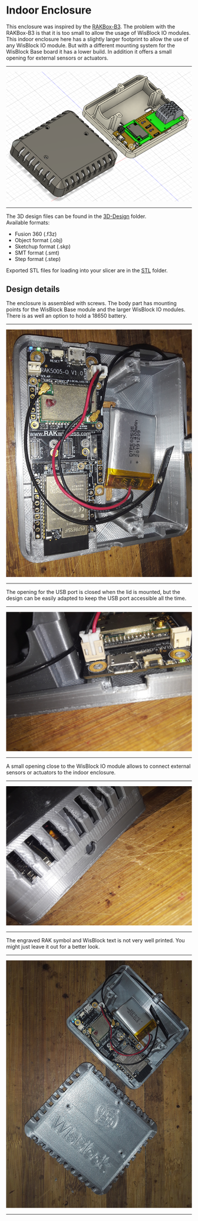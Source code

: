 # Indoor Enclosure
This enclosure was inspired by the [RAKBox-B3](https://docs.rakwireless.com/Product-Categories/Accessories/RAKBox-B3). The problem with the RAKBox-B3 is that it is too small to allow the usage of WisBlock IO modules.      
This indoor enclosure here has a slightly larger footprint to allow the use of any WisBlock IO module. But with a different mounting system for the WisBlock Base board it has a lower build. In addition it offers a small opening for external sensors or actuators.  

----

![Overview](../../assets/indoor-environment-overview.png)

----

The 3D design files can be found in the [3D-Design](./3D-Design) folder.    
Available formats:  
- Fusion 360 (.f3z)
- Object format (.obj)
- Sketchup format (.skp)
- SMT format (.smt)
- Step format (.step)    

Exported STL files for loading into your slicer are in the [STL](./STL) folder.

## Design details
The enclosure is assembled with screws. The body part has mounting points for the WisBlock Base module and the larger WisBlock IO modules.     
There is as well an option to hold a 18650 battery.  

----

![Overview](../../assets/indoor-environment-assy.jpg)

----

The opening for the USB port is closed when the lid is mounted, but the design can be easily adapted to keep the USB port accessible all the time.

----

![Overview](../../assets/indoor-environment-usb.jpg)

----

A small opening close to the WisBlock IO module allows to connect external sensors or actuators to the indoor enclosure.  

----

![Overview](../../assets/indoor-environment-wires.jpg)

----

The engraved RAK symbol and WisBlock text is not very well printed. You might just leave it out for a better look.

----

![Overview](../../assets/indoor-environment-overview.jpg)

----

  

